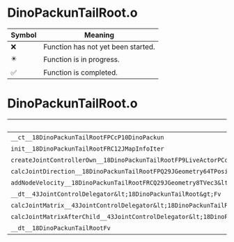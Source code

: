 # DinoPackunTailRoot.o
| Symbol | Meaning 
| ------------- | ------------- 
| :x: | Function has not yet been started. 
| :eight_pointed_black_star: | Function is in progress. 
| :white_check_mark: | Function is completed. 


# DinoPackunTailRoot.o
| Symbol | Decompiled? |
| ------------- | ------------- |
| `__ct__18DinoPackunTailRootFPCcP10DinoPackun` | :x: |
| `init__18DinoPackunTailRootFRC12JMapInfoIter` | :x: |
| `createJointControllerOwn__18DinoPackunTailRootFP9LiveActorPCc` | :x: |
| `calcJointDirection__18DinoPackunTailRootFPQ29JGeometry64TPosition3&lt;Q29JGeometry38TMatrix34&lt;Q29JGeometry13SMatrix34C&lt;f&gt;&gt;&gt;RC19JointControllerInfo` | :x: |
| `addNodeVelocity__18DinoPackunTailRootFRCQ29JGeometry8TVec3&lt;f&gt;` | :x: |
| `__dt__43JointControlDelegator&lt;18DinoPackunTailRoot&gt;Fv` | :x: |
| `calcJointMatrix__43JointControlDelegator&lt;18DinoPackunTailRoot&gt;FPQ29JGeometry64TPosition3&lt;Q29JGeometry38TMatrix34&lt;Q29JGeometry13SMatrix34C&lt;f&gt;&gt;&gt;RC19JointControllerInfo` | :x: |
| `calcJointMatrixAfterChild__43JointControlDelegator&lt;18DinoPackunTailRoot&gt;FPQ29JGeometry64TPosition3&lt;Q29JGeometry38TMatrix34&lt;Q29JGeometry13SMatrix34C&lt;f&gt;&gt;&gt;RC19JointControllerInfo` | :x: |
| `__dt__18DinoPackunTailRootFv` | :x: |
